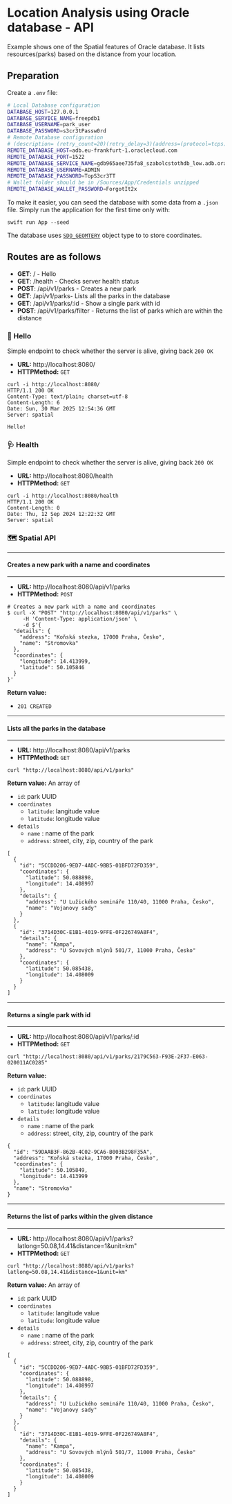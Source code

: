 # Location Analysis using Oracle database - API

Example shows one of the Spatial features of Oracle database. It lists resources(parks) based on the distance from your location.

## Preparation
Create a `.env` file:
```bash
# Local Database configuration
DATABASE_HOST=127.0.0.1
DATABASE_SERVICE_NAME=freepdb1
DATABASE_USERNAME=park_user
DATABASE_PASSWORD=s3cr3tPassw0rd
# Remote Database configuration
# (description= (retry_count=20)(retry_delay=3)(address=(protocol=tcps)(port=1522)(host=adb.eu-frankfurt-1.oraclecloud.com))(connect_data=(service_name=gdb965aee735fa8_szabolcstothdb_low.adb.oraclecloud.com))(security=(ssl_server_dn_match=yes)))
REMOTE_DATABASE_HOST=adb.eu-frankfurt-1.oraclecloud.com
REMOTE_DATABASE_PORT=1522
REMOTE_DATABASE_SERVICE_NAME=gdb965aee735fa8_szabolcstothdb_low.adb.oraclecloud.com
REMOTE_DATABASE_USERNAME=ADMIN
REMOTE_DATABASE_PASSWORD=TopS3cr3TT
# Wallet folder should be in /Sources/App/Credentials unzipped
REMOTE_DATABASE_WALLET_PASSWORD=ForgotIt2x
```
To make it easier, you can seed the database with some data from a `.json` file. 
Simply run the application for the first time only with:
```shell
swift run App --seed
```

The database uses [`SDO_GEOMTERY`](https://docs.oracle.com/en/database/oracle/oracle-database/23/spatl/sdo_geometry-object-type.html) object type to to store coordinates. 

## Routes are as follows

- __GET__: / - Hello
- __GET__: /health - Checks server health status
- __POST__: /api/v1/parks - Creates a new park
- __GET__: /api/v1/parks- Lists all the parks in the database
- __GET__: /api/v1/parks/:id - Show a single park with id
- __POST__: /api/v1/parks/filter - Returns the list of parks which are within the distance

### 👋 Hello
Simple endpoint to check whether the server is alive, giving back `200 OK`

- __URL:__ http://localhost:8080/
- __HTTPMethod:__ `GET`

```shell
curl -i http://localhost:8080/
HTTP/1.1 200 OK
Content-Type: text/plain; charset=utf-8
Content-Length: 6
Date: Sun, 30 Mar 2025 12:54:36 GMT
Server: spatial

Hello!
```

### 🩺 Health
Simple endpoint to check whether the server is alive, giving back `200 OK`

- __URL:__ http://localhost:8080/health
- __HTTPMethod:__ `GET`

```shell
curl -i http://localhost:8080/health
HTTP/1.1 200 OK
Content-Length: 0
Date: Thu, 12 Sep 2024 12:22:32 GMT
Server: spatial
```

### 🗺️ Spatial API
---
#### Creates a new park with a name and coordinates
---
- __URL:__ http://localhost:8080/api/v1/parks
- __HTTPMethod:__ `POST`

```shell
# Creates a new park with a name and coordinates
$ curl -X "POST" "http://localhost:8080/api/v1/parks" \
     -H 'Content-Type: application/json' \
     -d $'{
  "details": {
    "address": "Koňská stezka, 17000 Praha, Česko",
    "name": "Stromovka"
  },
  "coordinates": {
    "longitude": 14.413999,
    "latitude": 50.105846
  }
}'
```

__Return value:__
- `201 CREATED`
---
#### Lists all the parks in the database
---
- __URL:__ http://localhost:8080/api/v1/parks
- __HTTPMethod:__ `GET`

```shell
curl "http://localhost:8080/api/v1/parks"
```

__Return value:__
An array of
- `id`:  park UUID
- `coordinates` 
    - `latitude`: langitude value
    - `latitude`: longitude value
- `details`
    - `name` : name of the park
    - `address`: street, city, zip, country of the park
```shell
[
  {
    "id": "5CCDD206-9ED7-4ADC-9BB5-01BFD72FD359",
    "coordinates": {
      "latitude": 50.088898,
      "longitude": 14.408997
    },
    "details": {
      "address": "U Lužického semináře 110/40, 11000 Praha, Česko",
      "name": "Vojanovy sady"
    }
  },
  {
    "id": "3714D30C-E1B1-4019-9FFE-0F226749A8F4",
    "details": {
      "name": "Kampa",
      "address": "U Sovových mlýnů 501/7, 11000 Praha, Česko"
    },
    "coordinates": {
      "latitude": 50.085438,
      "longitude": 14.408009
    }
  }
]
```
---
#### Returns a single park with id
---
- __URL:__ http://localhost:8080/api/v1/parks/:id
- __HTTPMethod:__ `GET`

```shell
curl "http://localhost:8080/api/v1/parks/2179C563-F93E-2F37-E063-020011AC0285"
```

__Return value:__
- `id`:  park UUID
- `coordinates` 
    - `latitude`: langitude value
    - `latitude`: longitude value
- `details`
    - `name` : name of the park
    - `address`: street, city, zip, country of the park

```shell
{
  "id": "59DAAB3F-862B-4C02-9CA6-B003B298F35A",
  "address": "Koňská stezka, 17000 Praha, Česko",
  "coordinates": {
    "latitude": 50.105849,
    "longitude": 14.413999
  },
  "name": "Stromovka"
}
```
---
#### Returns the list of  parks within the given distance
---
- __URL:__ http://localhost:8080/api/v1/parks?latlong=50.08,14.41&distance=1&unit=km"
- __HTTPMethod:__ `GET`

```
curl "http://localhost:8080/api/v1/parks?latlong=50.08,14.41&distance=1&unit=km"
```

__Return value:__
An array of
- `id`:  park UUID
- `coordinates` 
    - `latitude`: langitude value
    - `latitude`: longitude value
- `details`
    - `name` : name of the park
    - `address`: street, city, zip, country of the park
```shell
[
  {
    "id": "5CCDD206-9ED7-4ADC-9BB5-01BFD72FD359",
    "coordinates": {
      "latitude": 50.088898,
      "longitude": 14.408997
    },
    "details": {
      "address": "U Lužického semináře 110/40, 11000 Praha, Česko",
      "name": "Vojanovy sady"
    }
  },
  {
    "id": "3714D30C-E1B1-4019-9FFE-0F226749A8F4",
    "details": {
      "name": "Kampa",
      "address": "U Sovových mlýnů 501/7, 11000 Praha, Česko"
    },
    "coordinates": {
      "latitude": 50.085438,
      "longitude": 14.408009
    }
  }
]
```
